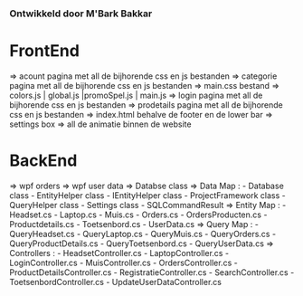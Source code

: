 ### Ontwikkeld door M'Bark Bakkar ###

# FrontEnd
=>  acount pagina met all de bijhorende css en js bestanden
=>  categorie pagina met all de bijhorende css en js bestanden
=>  main.css bestand
=>  colors.js | global.js |promoSpel.js | main.js
=>  login pagina met all de bijhorende css en js bestanden
=>  prodetails pagina met all de bijhorende css en js bestanden
=>  index.html behalve de footer en de lower bar
=>  settings box
=>  all de animatie binnen de website

# BackEnd
=>  wpf orders
=>  wpf user data
=>  Databse class
=>  Data Map :
        - Database class
        - EntityHelper class
        - IEntityHelper class
        - ProjectFramework class
        - QueryHelper class
        - Settings class
        - SQLCommandResult
=>  Entity Map :
        - Headset.cs
        - Laptop.cs
        - Muis.cs
        - Orders.cs
        - OrdersProducten.cs
        - Productdetails.cs
        - Toetsenbord.cs
        - UserData.cs
=>  Query Map :
        - QueryHeadset.cs
        - QueryLaptop.cs
        - QueryMuis.cs
        - QueryOrders.cs
        - QueryProductDetails.cs
        - QueryToetsenbord.cs
        - QueryUserData.cs
=>  Controllers :
        - HeadsetController.cs
        - LaptopController.cs
        - LoginController.cs
        - MuisController.cs
        - OrdersController.cs
        - ProductDetailsController.cs
        - RegistratieController.cs
        - SearchController.cs
        - ToetsenbordController.cs
        - UpdateUserDataController.cs
